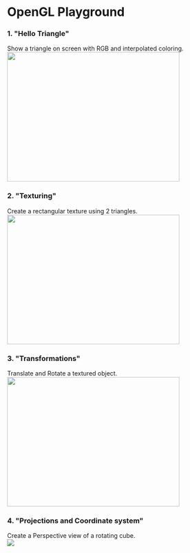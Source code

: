 # OpenGL Playground
### 1. "Hello Triangle"
Show a triangle on screen with RGB and interpolated coloring.</br>
<img src="https://image.ibb.co/bzA7iw/Hello_Triangle.png" width=400 height=300/>

### 2. "Texturing"
Create a rectangular texture using 2 triangles.</br>
<img src="https://image.ibb.co/cu2niw/Texture_Alpha.png" width=400 height=300/>


### 3. "Transformations"
Translate and Rotate a textured object.</br>
<img src="https://image.ibb.co/eFodqb/Transformation.png" width=400 height=300/>

### 4. "Projections and Coordinate system"
Create a Perspective view of a rotating cube.</br>
![](https://image.ibb.co/jMptqb/projections.gif)
